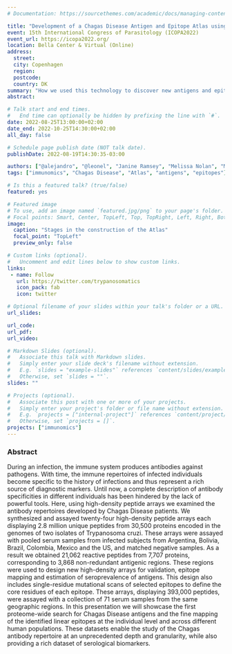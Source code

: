 ```yaml
---
# Documentation: https://sourcethemes.com/academic/docs/managing-content/

title: "Development of a Chagas Disease Antigen and Epitope Atlas using massively parallel serological assays"
event: 15th International Congress of Parasitology (ICOPA2022)
event_url: https://icopa2022.org/
location: Bella Center & Virtual (Online)
address: 
  street: 
  city: Copenhagen
  region: 
  postcode: 
  country: DK
summary: "How we used this technology to discover new antigens and epitopes and map the presence of anti"
abstract:

# Talk start and end times.
#   End time can optionally be hidden by prefixing the line with `#`.
date: 2022-08-25T13:00:00+02:00
date_end: 2022-10-25T14:30:00+02:00
all_day: false

# Schedule page publish date (NOT talk date).
publishDate: 2022-08-19T14:30:35-03:00

authors: ["@alejandro", "@leonel", "Janine Ramsey", "Melissa Nolan", "Mary K Lynn", "Jaime Altcheh", "Griselda Ballering", "Faustino Torrico", "Norival Kesper", "Juan Carlos Villar", "Jorge Diego Marco", "@fernan"]
tags: ["immunomics", "Chagas Disease", "Atlas", "antigens", "epitopes"]

# Is this a featured talk? (true/false)
featured: yes

# Featured image
# To use, add an image named `featured.jpg/png` to your page's folder. 
# Focal points: Smart, Center, TopLeft, Top, TopRight, Left, Right, BottomLeft, Bottom, BottomRight.
image:
  caption: "Stages in the construction of the Atlas"
  focal_point: "TopLeft"
  preview_only: false

# Custom links (optional).
#   Uncomment and edit lines below to show custom links.
links:
 - name: Follow
   url: https://twitter.com/trypanosomatics
   icon_pack: fab
   icon: twitter

# Optional filename of your slides within your talk's folder or a URL.
url_slides:

url_code:
url_pdf:
url_video:

# Markdown Slides (optional).
#   Associate this talk with Markdown slides.
#   Simply enter your slide deck's filename without extension.
#   E.g. `slides = "example-slides"` references `content/slides/example-slides.md`.
#   Otherwise, set `slides = ""`.
slides: ""

# Projects (optional).
#   Associate this post with one or more of your projects.
#   Simply enter your project's folder or file name without extension.
#   E.g. `projects = ["internal-project"]` references `content/project/deep-learning/index.md`.
#   Otherwise, set `projects = []`.
projects: ["immunomics"]
---
```


### Abstract 

During an infection, the immune system produces antibodies against pathogens. With time, the immune repertoires of infected individuals become specific to the history of infections and thus represent a rich source of diagnostic markers. Until now, a complete description of antibody specificities in different individuals has been hindered by the lack of powerful tools. Here, using high-density peptide arrays we examined the antibody repertoires developed by Chagas Disease patients. We synthesized and assayed twenty-four high-density peptide arrays each displaying 2.8 million unique peptides from 30,500 proteins encoded in the genomes of two isolates of Trypanosoma cruzi. These arrays were assayed with pooled serum samples from infected subjects from Argentina, Bolivia, Brazil, Colombia, Mexico and the US, and matched negative samples. As a result we obtained 21,062 reactive peptides from 7,707 proteins, corresponding to 3,868 non-redundant antigenic regions. These regions were used to design new high-density arrays for validation, epitope mapping and estimation of seroprevalence of antigens. This design also includes single-residue mutational scans of selected epitopes to define the core residues of each epitope. These arrays, displaying 393,000 peptides, were assayed with a collection of 71 serum samples from the same geographic regions. In this presentation we will showcase the first proteome-wide search for Chagas Disease antigens and the fine mapping of the identified linear epitopes at the individual level and across different human populations. These datasets enable the study of the Chagas antibody repertoire at an unprecedented depth and granularity, while also providing a rich dataset of serological biomarkers.

